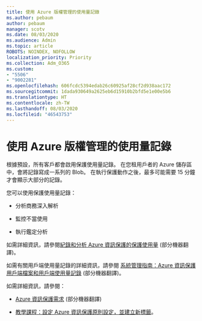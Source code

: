 ```yaml
---
title: 使用 Azure 版權管理的使用量記錄
ms.author: pebaum
author: pebaum
manager: scotv
ms.date: 08/03/2020
ms.audience: Admin
ms.topic: article
ROBOTS: NOINDEX, NOFOLLOW
localization_priority: Priority
ms.collection: Adm_O365
ms.custom:
- "5506"
- "9002281"
ms.openlocfilehash: 606fcdc5394edab26c60925af28cf2d938aac172
ms.sourcegitcommit: 1dada930649a2625eb6d15910b2bfd5e1e00e5b6
ms.translationtype: HT
ms.contentlocale: zh-TW
ms.lasthandoff: 08/03/2020
ms.locfileid: "46543753"
---
```

# <a name="use-usage-logging-for-azure-rights-management"></a>使用 Azure 版權管理的使用量記錄

根據預設，所有客戶都會啟用保護使用量記錄。 在您租用戶者的 Azure 儲存區中，會將記錄寫成一系列的 Blob。 在執行保護動作之後，最多可能需要 15 分鐘才會顯示大部分的記錄。

您可以使用保護使用量記錄：

- 分析商務深入解析

- 監控不當使用

- 執行鑑定分析

如需詳細資訊，請參閱[紀錄和分析 Azure 資訊保護的保護使用量](https://docs.microsoft.com/azure/information-protection/log-analyze-usage) (部分機器翻譯)。

如需有關用戶端使用量記錄的詳細資訊，請參閱 [系統管理指南：Azure 資訊保護用戶端檔案和用戶端使用量記錄](https://docs.microsoft.com/azure/information-protection/rms-client/client-admin-guide-files-and-logging) (部分機器翻譯)。

如需詳細資訊，請參閱：

- [Azure 資訊保護需求](https://docs.microsoft.com/azure/information-protection/get-started/requirements) (部分機器翻譯)
    
- [教學課程：設定 Azure 資訊保護原則設定，並建立新標籤](https://docs.microsoft.com/azure/information-protection/get-started/infoprotect-quick-start-tutorial)。